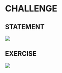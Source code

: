 <div> <h1>CHALLENGE</h1>
 <h2>STATEMENT</h2>
<img src = "https://github.com/Gabrielbprado/Challenge-Composition-Csharp/blob/main/imgsChallenge/Enunciado.jpeg">
<h2>EXERCISE</h2>
<img src = "https://github.com/Gabrielbprado/Challenge-Composition-Csharp/blob/main/imgsChallenge/Exemplo.jpeg">
</div>
